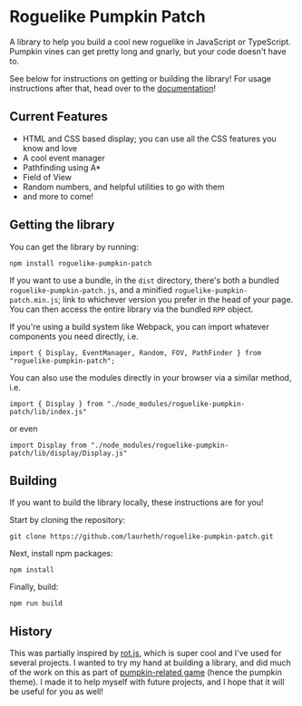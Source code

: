 # Roguelike Pumpkin Patch

A library to help you build a cool new roguelike in JavaScript or TypeScript. Pumpkin vines can get pretty long and gnarly, but your code doesn't have to.

See below for instructions on getting or building the library! For usage instructions after that, head over to the [documentation](https://laurheth.github.io/roguelike-pumpkin-patch/)!

## Current Features
- HTML and CSS based display; you can use all the CSS features you know and love
- A cool event manager
- Pathfinding using A*
- Field of View
- Random numbers, and helpful utilities to go with them
- and more to come!


## Getting the library

You can get the library by running:

```npm install roguelike-pumpkin-patch```

If you want to use a bundle, in the `dist` directory, there's both a bundled `roguelike-pumpkin-patch.js`, and a minified `roguelike-pumpkin-patch.min.js`; link to whichever version you prefer in the head of your page. You can then access the entire library via the bundled `RPP` object.

If you're using a build system like Webpack, you can import whatever components you need directly, i.e.

```import { Display, EventManager, Random, FOV, PathFinder } from "roguelike-pumpkin-patch";```

You can also use the modules directly in your browser via a similar method, i.e.

```import { Display } from "./node_modules/roguelike-pumpkin-patch/lib/index.js"```

or even

```import Display from "./node_modules/roguelike-pumpkin-patch/lib/display/Display.js"```

## Building

If you want to build the library locally, these instructions are for you!

Start by cloning the repository:

```git clone https://github.com/laurheth/roguelike-pumpkin-patch.git```

Next, install npm packages:

```npm install```

Finally, build:

```npm run build```

## History

This was partially inspired by [rot.js](http://ondras.github.io/rot.js/hp/), which is super cool and I've used for several projects. I wanted to try my hand at building a library, and did much of the work on this as part of [pumpkin-related game](https://laurheth.itch.io/the-pumpkin-oubliette) (hence the pumpkin theme). I made it to help myself with future projects, and I hope that it will be useful for you as well!
